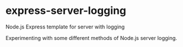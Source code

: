 # express-server-logging
Node.js Express template for server with logging

Experimenting with some different methods of Node.js server logging. 
